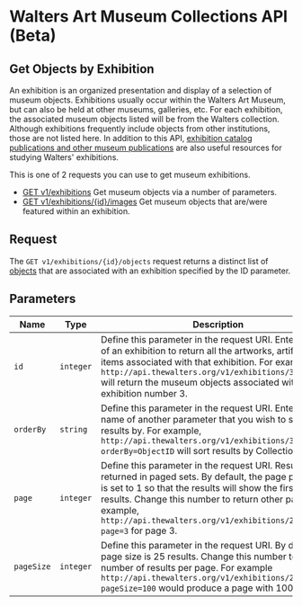 Walters Art Museum Collections API (Beta)
===========

## Get Objects by Exhibition 

An exhibition is an organized presentation and display of a selection of museum objects. Exhibitions usually occur within the Walters Art Museum, but can also be held at other museums, galleries, etc. For each exhibition, the associated museum objects listed will be from the Walters collection. Although exhibitions frequently include objects from other institutions, those are not listed here. In addition to this API, [exhibition catalog publications and other museum publications](http://www.worldcat.org/search?q=au%3AWalters+Art+Museum+%28Baltimore%2C+Md.%29&qt=hot_author) are also useful resources for studying Walters' exhibitions.

This is one of 2 requests you can use to get museum exhibitions.

- [GET v1/exhibitions](https://github.com/WaltersArtMuseum/walters-api/blob/master/exhibitions-get.md) Get museum objects via a number of parameters.
- [GET v1/exhibitions/{id}/images](https://github.com/WaltersArtMuseum/walters-api/blob/master/exhibitions-objects.md) Get museum objects that are/were featured within an exhibition.


## Request

The `GET v1/exhibitions/{id}/objects` request returns a distinct list of [objects](https://github.com/WaltersArtMuseum/walters-api/blob/master/objects.md) that are associated with an exhibition specified by the ID parameter.


## Parameters

Name | Type | Description
-----|------|--------------
`id`|`integer` | Define this parameter in the request URI. Enter the ID of an exhibition to return all the artworks, artifacts or items associated with that exhibition. For example, `http://api.thewalters.org/v1/exhibitions/3/objects` will return the museum objects associated with exhibition number 3.
`orderBy`|`string` | Define this parameter in the request URI. Enter the name of another parameter that you wish to sort results by. For example, `http://api.thewalters.org/v1/exhibitions/3/objects?orderBy=ObjectID` will sort results by CollectionName.
`page`|`integer` | Define this parameter in the request URI. Results are returned in paged sets. By default, the page parameter is set to 1 so that the results will show the first page of results. Change this number to return other pages. For example, `http://api.thewalters.org/v1/exhibitions/2/objects?page=3` for page 3. 
`pageSize`|`integer` | Define this parameter in the request URI. By default page size is 25 results. Change this number to alter the number of results per page. For example `http://api.thewalters.org/v1/exhibitions/2/objects?pageSize=100` would produce a page with 100 results.

